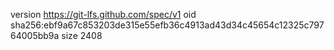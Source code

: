 version https://git-lfs.github.com/spec/v1
oid sha256:ebf9a67c853203de315e55efb36c4913ad43d34c45654c12325c79764005bb9a
size 2408
